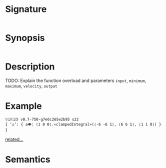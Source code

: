 # Signature
```vikid-signature
```

# Synopsis
```vikid-synopsis
```

# Description
TODO: Explain the function overload and parameters `input`, `minimum`, `maximum`, `velocity`, `output`

# Example
```vikid-script
𝕍i𝕂i𝔻 v0.7-750-g7e6c265e2b95 s22
{ ‘⌂’: { a👁: ⟨1 0 0⟩.«clampedIntegral»(⟨-6 -6 1⟩, ⟨6 6 1⟩, ⟨1 1 0⟩) } }
```


[related...](https://en.wikipedia.org/wiki/Velocity)

# Semantics